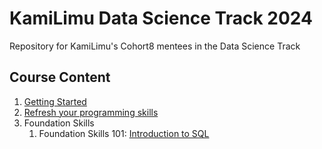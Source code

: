 # KamiLimu Data Science Track 2024
Repository for KamiLimu's Cohort8 mentees in the Data Science Track
 
 ## Course Content
 1. [Getting Started](https://github.com/KamiLimu1/datascience_2024/blob/main/Getting%20Started.pdf)
 2. [Refresh your programming skills](https://github.com/KamiLimu1/datascience_2024/blob/main/Refresh%20your%20programming%20skills.ipynb)
 3. Foundation Skills
       1. Foundation Skills 101: [Introduction to SQL](https://github.com/KamiLimu1/datascience_2024/blob/main/Foundational%20Skills%20101.pdf)
